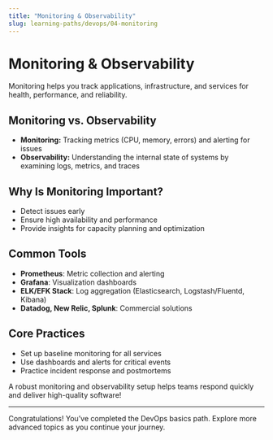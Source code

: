 ```yaml
---
title: "Monitoring & Observability"
slug: learning-paths/devops/04-monitoring
---
```


# Monitoring & Observability

Monitoring helps you track applications, infrastructure, and services for health, performance, and reliability.

## Monitoring vs. Observability

- **Monitoring:** Tracking metrics (CPU, memory, errors) and alerting for issues
- **Observability:** Understanding the internal state of systems by examining logs, metrics, and traces

## Why Is Monitoring Important?

- Detect issues early
- Ensure high availability and performance
- Provide insights for capacity planning and optimization

## Common Tools

- **Prometheus**: Metric collection and alerting
- **Grafana**: Visualization dashboards
- **ELK/EFK Stack**: Log aggregation (Elasticsearch, Logstash/Fluentd, Kibana)
- **Datadog, New Relic, Splunk**: Commercial solutions

## Core Practices

- Set up baseline monitoring for all services
- Use dashboards and alerts for critical events
- Practice incident response and postmortems

A robust monitoring and observability setup helps teams respond quickly and deliver high-quality software!

---

Congratulations! You’ve completed the DevOps basics path. Explore more advanced topics as you continue your journey.
